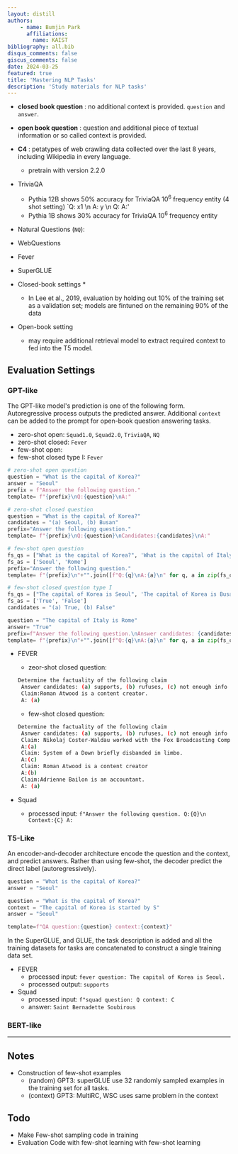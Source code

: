 ```yaml
---
layout: distill
authors: 
    - name: Bumjin Park
      affiliations:
        name: KAIST
bibliography: all.bib
disqus_comments: false
giscus_comments: false
date: 2024-03-25
featured: true
title: 'Mastering NLP Tasks'
description: 'Study materials for NLP tasks'
---
```




* **closed book question** : no additional context is provided. `question` and `answer`. 
* **open book question** : question and additional piece of textual information or so called context is provided. 

* **C4** : petatypes of web crawling data collected over the last 8 years, including Wikipedia in every language. 
  * pretrain with version 2.2.0 

* TriviaQA
  * Pythia 12B shows 50% accuracy for TriviaQA $10^6$ frequency entity (4 shot setting)  `Q: x1 \n A: y \n Q: A:'
  * Pythia 1B shows 30% accuracy for TriviaQA  $10^6$ frequency entity   
* Natural Questions (`NQ`): 
* WebQuestions 
* Fever 
* SuperGLUE 


* Closed-book settings 
  * 
  * In Lee et al., 2019, evaluation by holding out 10% of the training set as a validation set; models are fintuned on the remaining 90% of the data


* Open-book setting 
  * may require additional retrieval model to extract required context to fed into the T5 model. 



## Evaluation Settings 

### GPT-like

The GPT-like model's prediction is one of the following form. Autoregressive process outputs the predicted answer. 
Additional `context` can be added to the prompt for open-book question answering tasks. 
* zero-shot open: `Squad1.0`, `Squad2.0`, `TriviaQA`, `NQ`
* zero-shot closed: `Fever`
* few-shot open:
* few-shot closed type I: `Fever`

```python
# zero-shot open question 
question = "What is the capital of Korea?"
answer = "Seoul" 
prefix = f"Answer the following question."
template= f"{prefix}\nQ:{question}\nA:"

# zero-shot closed question 
question = "What is the capital of Korea?"
candidates = "(a) Seoul, (b) Busan" 
prefix="Answer the following question."
template= f"{prefix}\nQ:{question}\nCandidates:{candidates}\nA:"

# few-shot open question 
fs_qs = ["What is the capital of Korea?", 'What is the capital of Italy?']
fs_as = ['Seoul', 'Rome']
prefix="Answer the following question."
template= f"{prefix}\n"+"".join([f"Q:{q}\nA:{a}\n" for q, a in zip(fs_qs, fs_as)]) + "A:"

# few-shot closed question type I
fs_qs = ["The capital of Korea is Seoul", 'The capital of Korea is Busan']
fs_as = ['True', 'False']
candidates = "(a) True, (b) False"

question = "The capital of Italy is Rome"
answer= "True"
prefix=f"Answer the following question.\nAnswer candidates: {candidates}\n"
template= f"{prefix}\n"+"".join([f"Q:{q}\nA:{a}\n" for q, a in zip(fs_qs, fs_as)])+f"Q:{question}\nA:"
```

* FEVER
   * zeor-shot closed question: 
   ```bash
   Determine the factuality of the following claim 
    Answer candidates: (a) supports, (b) rufuses, (c) not enough info
    Claim:Roman Atwood is a content creator. 
    A: (a)
   ```
   * few-shot closed question:
   ```bash
   Determine the factuality of the following claim 
    Asnwer candidates: (a) supports, (b) rufuses, (c) not enough info
    Claim: Nikolaj Coster-Waldau worked with the Fox Broadcasting Company
    A:(a)
    Claim: System of a Down briefly disbanded in limbo.
    A:(c)
    Claim: Roman Atwood is a content creator
    A:(b)
    Claim:Adrienne Bailon is an accountant. 
    A: (a)
    ```

* Squad 
   * processed input: `f"Answer the following question. Q:{Q}\n Context:{C} A:` 


### T5-Like

An encoder-and-decoder architecture encode the question and the context, and predict answers. Rather than using few-shot, the decoder predict the direct label (autoregressively). 

```python
question = "What is the capital of Korea?"
answer = "Seoul" 

question = "What is the capital of Korea?"
context = "The capital of Korea is started by S"
answer = "Seoul" 

template=f"QA question:{question} context:{context}" 
```

In the SuperGLUE, and GLUE, the task description is added and all the training datasets for tasks are concatenated to construct a single training data set. 


* FEVER
   * processed input: `fever question: The capital of Korea is Seoul.` 
   * processed output: `supports`
* Squad 
   * processed input: `f"squad question: Q context: C`
   * answer: `Saint Bernadette Soubirous` 

### BERT-like

---

## Notes 

* Construction of few-shot examples
    * (random) GPT3: superGLUE use 32 randomly sampled examples in the training set for all tasks. 
    * (context) GPT3: MultiRC, WSC uses same problem in the context


## Todo 

* Make Few-shot sampling code in training 
* Evaluation Code with few-shot learning with few-shot learning  